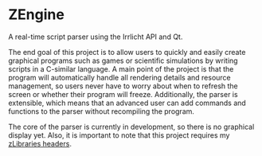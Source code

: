 # ZEngine
A real-time script parser using the Irrlicht API and Qt.

The end goal of this project is to allow users to quickly and easily create graphical programs such as games or scientific simulations by writing scripts in a C-similar language. A main point of the project is that the program will automatically handle all rendering details and resource management, so users never have to worry about when to refresh the screen or whether their program will freeze. Additionally, the parser is extensible, which means that an advanced user can add commands and functions to the parser without recompiling the program.

The core of the parser is currently in development, so there is no graphical display yet.
Also, it is important to note that this project requires my [zLibraries headers](https://github.com/ZacharyWesterman/zLibraries).
